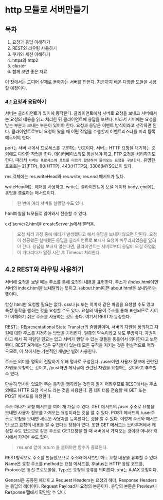 # http 모듈로 서버만들기

## 목차

1. 요청과 응답 이해하기
2. REST와 라우팅 사용하기
3. 쿠키와 세션 이해하기
4. https와 http2
5. cluster
6. 함께 보면 좋은 자료

이 장에서는 드디어 실제로 돌아가는 서버를 만든다. 지금까지 배운 다양한 모듈을 사용할 예정이다.

### 4.1 요청과 응답하기

서버는 클라이언트가 있기에 동작한다. 클라이언트에서 서버로 요청을 보내고 서버에서는 요청의 내용을 읽고 처리한 뒤 클라이언트에 응답을 보낸다. 따라서 서버에는 요청을 받는 부분과 보내는 부분이 있어야 한다. 요청과 응답은 이벤트 방식이라고 생각하면 된다. 클라이언트로부터 요청이 왔을 때 어떤 작업을 수행할지 이벤트리스너를 미리 등록해두어야 한다.

port는 서버 내에서 프로세스를 구분하는 번호이다. 서버는 HTTP 요청을 대기하는 것 외에도 다양한 작업을 한다. 데이터베이스와도 통신해야 하고, FTP 요청을 처리하기도 한다. 따라서 `서버는 프로세스에 포트를 다르게 할당하여 들어오는 요청을 구분한다.` 유명한 포트로는 21(FTP), 80(HTTP), 443(HTTPS), 3306(MYSQL)이 있다.

res 객체에는 res.writeHead와 res.write, res.end 메서드가 있다.

writeHead에는 헤더를 사용하고, write는 클라이언트에 보낼 데이터 body, end에는 응답을 종료하는 메서드이다.

> 한 번에 여러 서버를 실행할 수도 있다.

html파일을 fs모듈로 읽어와서 전송할 수 있다.

ex) server2.html을 createServer.js에서 불러옴.

> 요청 처리 과정 중에 에러가 발생했다고 해서 응답을 보내지 않으면 안된다. 요청이 성공했든 실패했든 응답을 클라이언트로 보내서 요청이 마무리되었음을 알려야 한다. 응답을 보내지 않는다면, 클라이언트는 서버로부터 응답이 오길 하염없이 기다리다가 일정 시간 후 Timeout 처리한다.

## 4.2 REST와 라우팅 사용하기

서버에 요청을 보낼 때는 주소를 통해 요청의 내용을 표현한다. 주소가 /index.html이면 서버의 index.html을 보내달라는 뜻이고, /about.html이면 about.html을 보내달라는 뜻이다.

항상 html만 요청할 필요는 없다. css나 js 또는 이미지 같은 파일을 요청할 수도 있고 특정 동작을 행하는 것을 요청할 수도 있다. 요청의 내용이 주소를 통해 표현되므로 서버가 이해하기 쉬운 주소를 사용하는 것도 좋다. 여기서 REST가 등장한다.

REST는 REpresentational State Transfer의 줄임말이며, 서버의 자원을 정의하고 자원에 대한 주소를 지정하는 방법을 가리킨다. 일종의 약속이라고 봐도 무방하다. 자원이라고 해서 꼭 파일일 필요는 없고 서버가 행할 수 있는 것들을 통틀어서 의미한다고 보면 된다. REST API에는 많은 규칙들이 있는데 모든 규칙을 지키는 것은 현실적으로 어려우므로, 이 책에서는 기본적인 개념만 빌려 사용한다.

주소는 의미를 명확히 전달하기 위해 명사로 구성된다. /user이면 사용자 정보에 관련된 자원을 요청하는 것이고, /post라면 게시글에 관련된 자원을 요청하는 것이라고 추측할 수 있다.

단순히 명사만 있으면 무슨 동작을 행하라는 것인지 알기 어려우므로 REST에서는 주소 외에도 HTTP 요청 메서드 라는 것을 사용한다. 폼 데이터를 전송할 때 GET 또는 POST 메서드를 지정한다.

주소 하나가 요청 메서드를 여러 개 가질 수 있다. GET 메서드의 /user 주소로 요청을 보내면 사용자 정보를 가져오는 요청이라는 것을 알 수 있다. POST 메서드의 /user주소로 요청을 보내면 새로운 사용자를 등록한다는 것을 알 수 있다. 이렇게 주소와 메서드만 보고 요청의 내용을 알 수 있다는 장점이 있다. 또한 GET 메서드는 브라우저에서 캐싱할 수도 있으므로 같은 주소로 GET요청을 할 때 서버에서 가져오는 것이라 아니라 캐시에서 가져올 수도 있다.

> res.end 앞에 return 을 붙여야만 함수가 종료된다.

REST방식으로 주소를 만들었으므로 주소와 메서드만 봐도 요청 내용을 유추할 수 있다. Name은 요청 주소를 method는 요청 메서드를, Status는 HTTP 응답 코드를, Protocol은 통신 프로토콜을, Type은 요청의 종류를 의미한다. xhr는 AJAX 요청이다.

General은 공통된 헤더이고 Request Headers는 요청의 헤더, Response Headers는 응답의 헤더이다. Request Payload가 요청의 본문이다. 응답의 본문은 Preview나 Response 탭에서 확인할 수 있다.
